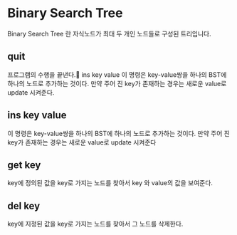 # Binary Search Tree
Binary Search Tree 란 자식노드가 최대 두 개인 노드들로 구성된 트리입니다.

## quit
프로그램의 수행을 끝낸다. ins key value
이 명령은 key-value쌍을 하나의 BST에 하나의 노드로 추가하는 것이다. 만약 주어
진 key가 존재하는 경우는 새로운 value로 update 시켜준다.

## ins key value
이 명령은 key-value쌍을 하나의 BST에 하나의 노드로 추가하는 것이다. 만약 주어
진 key가 존재하는 경우는 새로운 value로 update 시켜준다

## get key
key에 정의된 값을 key로 가지는 노드를 찾아서 key 와 value의 값을 보여준다.
## del key
key에 지정된 값을 key로 가지는 노드를 찾아서 그 노드를 삭제한다.
